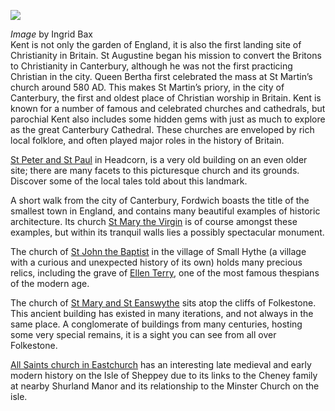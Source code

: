 <a href="https://beta.kent-maps.online"><img src="https://beta.kent-maps.online/juncture/ve-button.png"></a>
<param ve-config title="The Hidden Gems of Parochial Kent" author="Andrew Vincent" layout="vtl" banner="https://stor.artstor.org/stor/19dd8250-567d-401f-af5e-2c86842c2a9f">

<param ve-entity eid="Q743020" aliases="Headcorn">
<param ve-entity eid="Q2177468" aliases="Fordwich">
<param ve-entity eid="Q3486845" aliases="Smallhythe">
<param ve-entity eid="Q375314" aliases="Folkestone">
<param ve-entity eid="Q29303" aliases="Canterbury">
<param ve-entity eid="Q17546000" aliases="St Martin and St Eanswythe">
<param ve-entity eid="Q840462" aliases="St Martin's Church">

_Image_ by Ingrid Bax   
Kent is not only the garden of England, it is also the first landing site of Christianity in Britain. St Augustine began his mission to convert the Britons to Christianity in Canterbury, although he was not the first practicing Christian in the city. Queen Bertha first celebrated the mass at St Martin’s church around 580 AD. This makes St Martin’s priory, in the city of Canterbury, the first and oldest place of Christian worship in Britain. Kent is known for a number of famous and celebrated churches and cathedrals, but parochial Kent also includes some hidden gems with just as much to explore as the great Canterbury Cathedral. These churches are enveloped by rich local folklore, and often played major roles in the history of Britain. 
<param ve-image url="https://stor.artstor.org/stor/5394b37b-30f1-4c6c-a751-990c98a13f1f" label="St Martin's Church, Canterbury">
<param ve-map center="Q840462" zoom="15">

[St Peter and St Paul](/churches/stpandp-headcorn) in Headcorn, is a very old building on an even older site; there are many facets to this picturesque church and its grounds. Discover some of the local tales told about this landmark.
<param ve-image url="https://stor.artstor.org/stor/d4be729a-0826-4b0f-8eaa-6a4c33dbbc99" label="St Peter and St Paul, Headcorn">
<param ve-map center="Q743020" zoom="15">

 A short walk from the city of Canterbury, Fordwich boasts the title of the smallest town in England, and contains many beautiful examples of historic architecture. Its church [ St Mary the Virgin](/churches/stmary-fordwich) is of course amongst these examples, but within its tranquil walls lies a possibly spectacular monument. 
 <param ve-image url="https://stor.artstor.org/stor/b19db3c3-6ab8-494d-b5eb-ae98c085602d" label="St Mary the Virgin, Fordwich" attribution="Andrew Vincent">
 <param ve-map center="Q2177468" zoom="15">

The church of [St John the Baptist](/churches/stjohn-smallhythe) in the village of Small Hythe (a village with a curious and unexpected history of its own) holds many precious relics, including the grave of [Ellen Terry](/20c/20c-terry-biography), one of the most famous thespians of the modern age. 
<param ve-image url="https://stor.artstor.org/stor/62da9026-fd94-40de-9f54-ad63696fdc9e" label="St John the Baptist, Smallhythe" attribution="Andrew Vincent">
<param ve-map center="Q3486845" zoom="15">

The church of [St Mary and St Eanswythe](/churches/steanswythe-folkestone) sits atop the cliffs of Folkestone. This ancient building has existed in many iterations, and not always in the same place. A conglomerate of buildings from many centuries, hosting some very special remains, it is a sight you can see from all over Folkestone.  
<param ve-image url="https://stor.artstor.org/stor/35bc9f9f-8fd4-4164-8042-c0ddbae953b1" label="St Mary and St Eanswythe, Folkestone" attribution="Andrew Vincent">
<param ve-map center="Q17546000" zoom="15">

[All Saints church in Eastchurch](/churches/allsaints-eastchurch) has an interesting late medieval and early modern history on the Isle of Sheppey due to its links to the Cheney family at nearby Shurland Manor and its relationship to the Minster Church on the isle.
<param ve-image url="https://upload.wikimedia.org/wikipedia/commons/3/39/Eastchurch_Sheppey_9223.JPG" label="Eastchurch, Sheppey" attribution="Clem Rutter, Rochester, Kent., CC BY-SA 3.0, via Wikimedia Commons">
